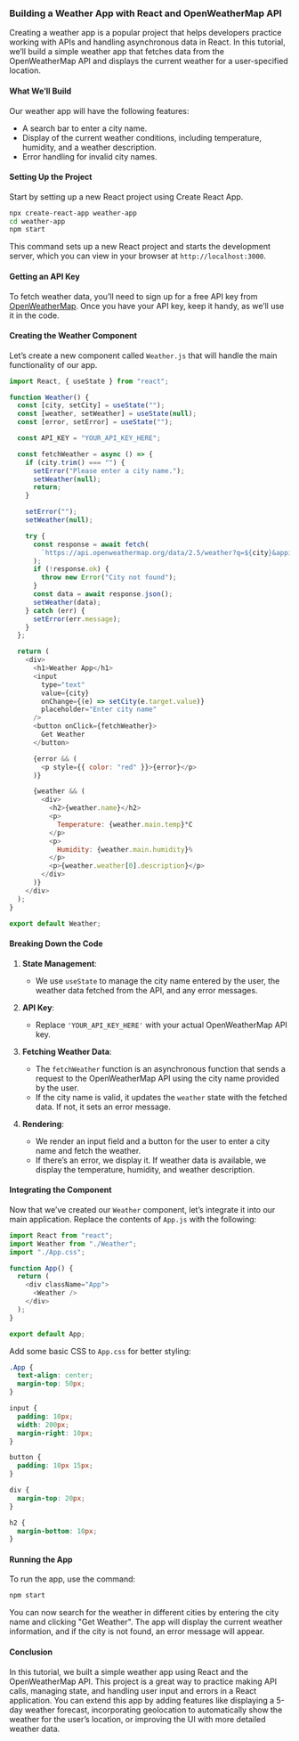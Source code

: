 ### Building a Weather App with React and OpenWeatherMap API

Creating a weather app is a popular project that helps developers practice working with APIs and handling asynchronous data in React. In this tutorial, we’ll build a simple weather app that fetches data from the OpenWeatherMap API and displays the current weather for a user-specified location.

#### **What We’ll Build**

Our weather app will have the following features:

- A search bar to enter a city name.
- Display of the current weather conditions, including temperature, humidity, and a weather description.
- Error handling for invalid city names.

#### **Setting Up the Project**

Start by setting up a new React project using Create React App.

```bash
npx create-react-app weather-app
cd weather-app
npm start
```

This command sets up a new React project and starts the development server, which you can view in your browser at `http://localhost:3000`.

#### **Getting an API Key**

To fetch weather data, you’ll need to sign up for a free API key from [OpenWeatherMap](https://openweathermap.org/api). Once you have your API key, keep it handy, as we’ll use it in the code.

#### **Creating the Weather Component**

Let’s create a new component called `Weather.js` that will handle the main functionality of our app.

```javascript
import React, { useState } from "react";

function Weather() {
  const [city, setCity] = useState("");
  const [weather, setWeather] = useState(null);
  const [error, setError] = useState("");

  const API_KEY = "YOUR_API_KEY_HERE";

  const fetchWeather = async () => {
    if (city.trim() === "") {
      setError("Please enter a city name.");
      setWeather(null);
      return;
    }

    setError("");
    setWeather(null);

    try {
      const response = await fetch(
        `https://api.openweathermap.org/data/2.5/weather?q=${city}&appid=${API_KEY}&units=metric`
      );
      if (!response.ok) {
        throw new Error("City not found");
      }
      const data = await response.json();
      setWeather(data);
    } catch (err) {
      setError(err.message);
    }
  };

  return (
    <div>
      <h1>Weather App</h1>
      <input
        type="text"
        value={city}
        onChange={(e) => setCity(e.target.value)}
        placeholder="Enter city name"
      />
      <button onClick={fetchWeather}>
        Get Weather
      </button>

      {error && (
        <p style={{ color: "red" }}>{error}</p>
      )}

      {weather && (
        <div>
          <h2>{weather.name}</h2>
          <p>
            Temperature: {weather.main.temp}°C
          </p>
          <p>
            Humidity: {weather.main.humidity}%
          </p>
          <p>{weather.weather[0].description}</p>
        </div>
      )}
    </div>
  );
}

export default Weather;
```

#### **Breaking Down the Code**

1. **State Management**:

   - We use `useState` to manage the city name entered by the user, the weather data fetched from the API, and any error messages.

2. **API Key**:

   - Replace `'YOUR_API_KEY_HERE'` with your actual OpenWeatherMap API key.

3. **Fetching Weather Data**:

   - The `fetchWeather` function is an asynchronous function that sends a request to the OpenWeatherMap API using the city name provided by the user.
   - If the city name is valid, it updates the `weather` state with the fetched data. If not, it sets an error message.

4. **Rendering**:
   - We render an input field and a button for the user to enter a city name and fetch the weather.
   - If there’s an error, we display it. If weather data is available, we display the temperature, humidity, and weather description.

#### **Integrating the Component**

Now that we’ve created our `Weather` component, let’s integrate it into our main application. Replace the contents of `App.js` with the following:

```javascript
import React from "react";
import Weather from "./Weather";
import "./App.css";

function App() {
  return (
    <div className="App">
      <Weather />
    </div>
  );
}

export default App;
```

Add some basic CSS to `App.css` for better styling:

```css
.App {
  text-align: center;
  margin-top: 50px;
}

input {
  padding: 10px;
  width: 200px;
  margin-right: 10px;
}

button {
  padding: 10px 15px;
}

div {
  margin-top: 20px;
}

h2 {
  margin-bottom: 10px;
}
```

#### **Running the App**

To run the app, use the command:

```bash
npm start
```

You can now search for the weather in different cities by entering the city name and clicking "Get Weather". The app will display the current weather information, and if the city is not found, an error message will appear.

#### **Conclusion**

In this tutorial, we built a simple weather app using React and the OpenWeatherMap API. This project is a great way to practice making API calls, managing state, and handling user input and errors in a React application. You can extend this app by adding features like displaying a 5-day weather forecast, incorporating geolocation to automatically show the weather for the user’s location, or improving the UI with more detailed weather data.
